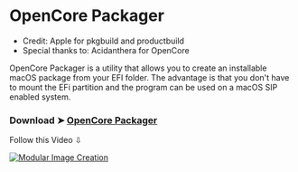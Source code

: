 # OpenCore Packager
- Credit: Apple for pkgbuild and productbuild
- Special thanks to: Acidanthera for OpenCore

OpenCore Packager is a utility that allows you to create an installable macOS package from your EFI folder.
The advantage is that you don't have to mount the EFi partition and the program can be used on a macOS SIP enabled system.

### Download ➤ [OpenCore Packager](https://github.com/chris1111/Notarized-RT2870USBWirelessDriver/releases/tag/V1)

Follow this Video ⇩

[![Modular Image Creation](https://user-images.githubusercontent.com/6248794/134072536-7c46b8cc-4d8b-42f9-a28a-3c02734f1f5d.png)](https://youtu.be/RyPNtWvVKiY)
